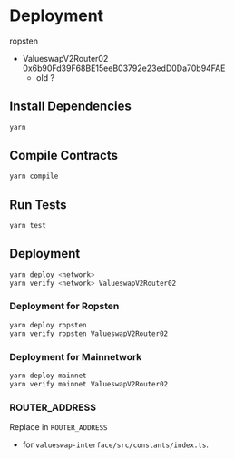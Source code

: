 # Deployment

ropsten
  - ValueswapV2Router02 0x6b90Fd39F68BE15eeB03792e23edD0Da70b94FAE
    - old ?


## Install Dependencies
```bash
yarn
```


## Compile Contracts
```bash
yarn compile
```


## Run Tests
```bash
yarn test
```


## Deployment
```bash
yarn deploy <network>
yarn verify <network> ValueswapV2Router02
```


### Deployment for Ropsten
```bash
yarn deploy ropsten
yarn verify ropsten ValueswapV2Router02
```


### Deployment for Mainnetwork
```bash
yarn deploy mainnet
yarn verify mainnet ValueswapV2Router02
```


### ROUTER_ADDRESS
Replace in `ROUTER_ADDRESS`
 - for `valueswap-interface/src/constants/index.ts`.
